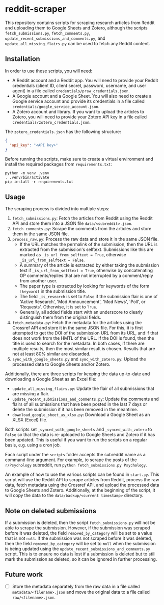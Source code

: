 # reddit-scraper

This repository contains scripts for scraping research articles from Reddit and uploading them to Google Sheets and
Zotero, although the scripts `fetch_submissions.py`, `fetch_comments.py`, `update_recent_submissions_and_comments.py`,
and `update_all_missing_flairs.py` can be used to fetch any Reddit content.

## Installation

In order to use these scripts, you will need:

- A Reddit account and a Reddit app. You will need to provide your Reddit credentials (client ID, client secret,
  password, username, and user agent) in a file called `credentials/praw_credentials.json`.
- A Google account and a Google Sheet. You will also need to create a Google service account and provide its credentials
  in a file called `credentials/google_service_account.json`.
- A Zotero account and library. If you want to upload the articles to Zotero, you will need to provide your Zotero API
  key in a file called `credentials/zotero_credentials.json`.

The `zotero_credentials.json` has the following structure:

```json
{
  "api_key": "<API key>"
}
  ```

Before running the scripts, make sure to create a virtual environment and install the required packages from
`requirements.txt`:

```commandline
python -m venv .venv
. .venv/bin/activate
pip install -r requirements.txt
```

## Usage

The scraping process is divided into multiple steps:

1. `fetch_submissions.py`: Fetch the articles from Reddit using the Reddit API and store them into a JSON
   file `data/<subreddit>.json`.
2. `fetch_comments.py`: Scrape the comments from the articles and store them in the same JSON file.
3. `process_raw.py`: Process the raw data and store it in the same JSON file.
    - If the URL matches the permalink of the submission, then the URL is extracted from the submission's selftext.
      Submissions like this are marked as `_is_url_from_selftext = True`, otherwise `_is_url_from_selftext = False`.
    - A summary of the article is extracted by either taking the submission text if `_is_url_from_selftext = True`,
      otherwise by concatenating OP comments/replies that are not interrupted by a comment/reply from another user.
    - The paper type is extracted by looking for keywords of the form `[keyword]` in the submission title.
    - The field `_is_research` is set to `False` if the submission flair is one of 'Active Research', 'Mod
      Announcement', 'Mod News', 'Poll', or 'Requests'. Otherwise, it is set to `True`.
    - Generally, all added fields start with an underscore to clearly distinguish them from the original fields.
4. `fetch_metadata.py`: Fetch the metadata for the articles using the Crossref API and store it in the same JSON file.
   For this, it is first attempted to get the DOI of the submission URL from its URL, and if that does not work from the
   HMTL of the URL. If the DOI is found, then the title is used to search for the metadata. In both cases, if there are
   multiple results, then the most similar result is chosen. Results that are not at least 80% similar are discarded.
5. `sync_with_google_sheets.py` and `sync_with_zotero.py`: Upload the processed data to Google Sheets and/or Zotero.

Additionally, there are three scripts for keeping the data up-to-date and downloading a Google Sheet as an Excel file:

- `update_all_missing_flairs.py`: Update the flair of all submissions that are missing a flair.
- `update_recent_submissions_and_comments.py`: Update the comments and flairs of all submissions that have been posted
  in the last 7 days or delete the submission if it has been removed in the meantime.
- `download_google_sheet_as_xlsx.py`: Download a Google Sheet as an XLSX (Excel) file.

Both scripts set `_synced_with_google_sheets` and `_synced_with_zotero` to `False` so that the data is re-uploaded to
Google Sheets and Zotero if it has been updated. This is useful if you want to run the scripts on a regular basis, e.g.
using a cron job.

Each script under the `scripts` folder accepts the subreddit name as a command-line argument. For example, to scrape the
posts of the `r/Psychology` subreddit, run `python fetch_submissions.py Psychology`.

An example of how to use the various scripts can be found in `start.py`. This script will use the Reddit API to scrape
articles from Reddit, process the raw data, fetch metadata using the Crossref API, and upload the processed data to
Google Sheets and Zotero. Additionally, at the beginning of the script, it will copy the data to
the `data/backup/<current timestamp>` directory.

## Note on deleted submissions

If a submission is deleted, then the script `fetch_submissions.py` will not be able to scrape the submission. However,
if the submission was scraped before it was deleted, the field `removed_by_category` will be set to a value that is
not `null`. If the submission was not scraped before it was deleted, then the field `removed_by_category` will be set
to `null` when the submission is being updated using the `update_recent_submissions_and_comments.py` script. This is to
ensure no data is lost if a submission is deleted but to still mark the submission as deleted, so it can be ignored in
further processing.

## Future work

- [ ] Store the metadata separately from the raw data in a file called `metadata/<filename>.json` and move the original
  data to a file called `raw/<filename>.json`.
